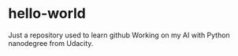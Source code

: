 # hello-world
Just a repository used to learn github
Working on my AI with Python nanodegree from Udacity.

